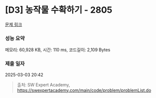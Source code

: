# [D3] 농작물 수확하기 - 2805 

[문제 링크](https://swexpertacademy.com/main/code/problem/problemDetail.do?contestProbId=AV7GLXqKAWYDFAXB) 

### 성능 요약

메모리: 60,928 KB, 시간: 110 ms, 코드길이: 2,109 Bytes

### 제출 일자

2025-03-03 20:42



> 출처: SW Expert Academy, https://swexpertacademy.com/main/code/problem/problemList.do